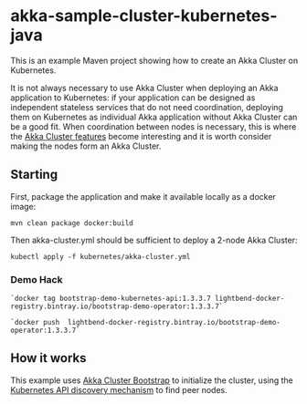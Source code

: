 # akka-sample-cluster-kubernetes-java

This is an example Maven project showing how to create an Akka Cluster on
Kubernetes.

It is not always necessary to use Akka Cluster when deploying an Akka
application to Kubernetes: if your application can be designed as independent
stateless services that do not need coordination, deploying them on Kubernetes
as individual Akka application without Akka Cluster can be a good fit. When
coordination between nodes is necessary, this is where the
[Akka Cluster features](https://doc.akka.io/docs/akka/current/index-cluster.html)
become interesting and it is worth consider making the nodes form an Akka
Cluster.

## Starting

First, package the application and make it available locally as a docker image:

    mvn clean package docker:build

Then akka-cluster.yml should be sufficient to deploy a 2-node Akka Cluster:

    kubectl apply -f kubernetes/akka-cluster.yml


### Demo Hack
    `docker tag bootstrap-demo-kubernetes-api:1.3.3.7 lightbend-docker-registry.bintray.io/bootstrap-demo-operator:1.3.3.7`

    `docker push  lightbend-docker-registry.bintray.io/bootstrap-demo-operator:1.3.3.7`

## How it works

This example uses [Akka Cluster Bootstrap](https://developer.lightbend.com/docs/akka-management/current/bootstrap/index.html)
to initialize the cluster, using the [Kubernetes API discovery mechanism](https://developer.lightbend.com/docs/akka-management/current/discovery/index.html#discovery-method-kubernetes-api)
to find peer nodes.
